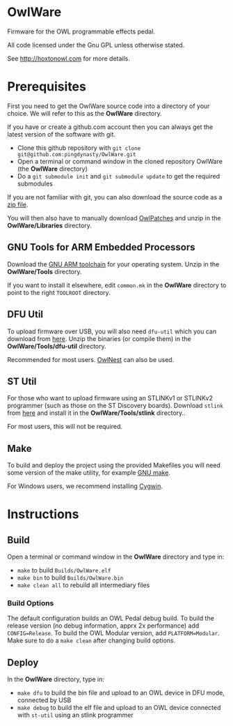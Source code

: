 # OwlWare
Firmware for the OWL programmable effects pedal.

All code licensed under the Gnu GPL unless otherwise stated.

See http://hoxtonowl.com for more details.


# Prerequisites
First you need to get the OwlWare source code into a directory of your choice. We will refer to this as the __OwlWare__ directory.

If you have or create a github.com account then you can always get the latest version of the software with git.

* Clone this github repository with `git clone git@github.com:pingdynasty/OwlWare.git`
* Open a terminal or command window in the cloned repository OwlWare (the __OwlWare__ directory)
* Do a `git submodule init` and `git submodule update` to get the required submodules

If you are not familiar with git, you can also download the source code as a [zip file][owlware-zip].

You will then also have to manually download [OwlPatches][owlpatches-zip] and unzip in the __OwlWare/Libraries__ directory.


## GNU Tools for ARM Embedded Processors
Download the [GNU ARM toolchain][gcc-arm] for your operating system. Unzip in the __OwlWare/Tools__ directory.

If you want to install it elsewhere, edit `common.mk` in the __OwlWare__ directory to point to the right `TOOLROOT` directory.


## DFU Util
To upload firmware over USB, you will also need `dfu-util` which you can download from [here][dfu-util].
Unzip the binaries (or compile them) in the __OwlWare/Tools/dfu-util__ directory.

Recommended for most users. [OwlNest][owl-nest] can also be used.


## ST Util
For those who want to upload firmware using an STLINKv1 or STLINKv2 programmer (such as those on the ST Discovery boards).
Download `stlink` from [here][stlink] and install it in the __OwlWare/Tools/stlink__ directory..

For most users, this will not be required.


## Make
To build and deploy the project using the provided Makefiles you will need some version of the make utility, for example [GNU make][gnu-make].

For Windows users, we recommend installing [Cygwin][cygwin].


# Instructions

## Build
Open a terminal or command window in the __OwlWare__ directory and type in:
* `make` to build `Builds/OwlWare.elf`
* `make bin` to build `Builds/OwlWare.bin`
* `make clean all` to rebuild all intermediary files

### Build Options
The default configuration builds an OWL Pedal debug build. To build the release version (no debug information, apprx 2x performance) add `CONFIG=Release`. To build the OWL Modular version, add `PLATFORM=Modular`. Make sure to do a `make clean` after changing build options.

## Deploy
In the __OwlWare__ directory, type in:
* `make dfu` to build the bin file and upload to an OWL device in DFU mode, connected by USB
* `make debug` to build the elf file and upload to an OWL device connected with `st-util` using an stlink programmer


[gcc-arm]: https://launchpad.net/gcc-arm-embedded
[dfu-util]: http://dfu-util.gnumonks.org
[stlink]: https://github.com/texane/stlink
[gnu-make]: http://www.gnu.org/software/make/
[owlware-zip]: https://github.com/pingdynasty/OwlWare/archive/master.zip
[owlpatches-zip]: https://github.com/pingdynasty/OwlPatches/archive/master.zip
[cygwin]: http://www.cygwin.com
[owl-nest]: http://hoxtonowl.com/software/owlnest
